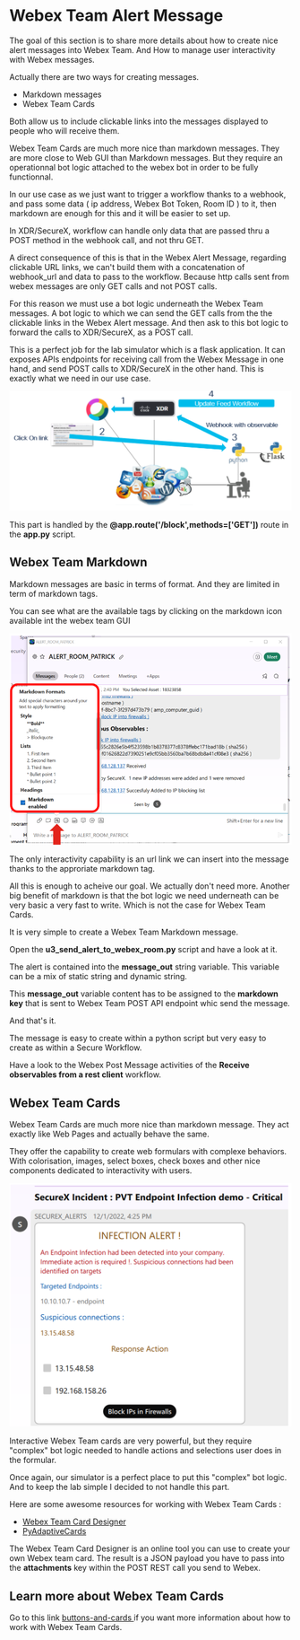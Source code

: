 # Webex Team Alert Message

The goal of this section is to share more details about how to create nice alert messages into Webex Team. And How to manage user interactivity with Webex messages.

Actually there are two ways for creating messages.

- Markdown messages
- Webex Team Cards

Both allow us to include clickable links into the messages displayed to people who will receive them.

Webex Team Cards are much more nice than markdown messages. They are more close to Web GUI than Markdown messages. But they require an operationnal bot logic attached to the webex bot in order to be fully functionnal.

In our use case as we just want to trigger a workflow thanks to a webhook, and pass some data ( ip address, Webex Bot Token, Room ID ) to it, then markdown are enough for this and it will be easier to set up. 

In XDR/SecureX, workflow can handle only data that are passed thru a POST method in the webhook call, and not thru GET. 

A direct consequence of this is that in the Webex Alert Message, regarding clickable URL links, we can't build them with a concatenation of webhook_url and data to pass to the workflow. Because http calls sent from webex messages  are only GET calls and not POST calls.

For this reason we must use a bot logic underneath the Webex Team messages. A bot logic to which we can send the GET calls from the the clickable links in the Webex Alert message. And then ask to this bot logic to forward the calls to XDR/SecureX, as a POST call.

This is a perfect job for the lab simulator which is a flask application. It can exposes APIs endpoints for receiving call from the Webex Message in one hand, and send POST calls to XDR/SecureX in the other hand. This is exactly what we need in our use case.

![](assets/img/12.png)

This part is handled by the **@app.route('/block',methods=['GET'])** route in the **app.py** script.

## Webex Team Markdown

Markdown messages are basic in terms of format. And they are limited in term of markdown tags. 

You can see what are the available tags by clicking on the markdown icon available int the webex team GUI

![](assets/img/13.png)

The only interactivity capability is an url link we can insert into the message thanks to the approriate markdown tag.

All this is enough to acheive our goal. We actually don't need more. Another big benefit of markdown is that the bot logic we need underneath can be very basic a very fast to write. Which is not the case for Webex Team Cards.

It is very simple to create a Webex Team Markdown message.

Open the **u3_send_alert_to_webex_room.py** script and have a look at it. 

The alert is contained into the **message_out** string variable. This variable can be a mix of static string and dynamic string.

This **message_out** variable content has to be assigned to the **markdown key** that is sent to Webex Team POST API endpoint whic send the message.

And that's it.  

The message is easy to create within a python script but very easy to create as within a Secure Workflow.

Have a look to the Webex Post Message activities of the **Receive observables from a rest client** workflow.

## Webex Team Cards

Webex Team Cards are much more nice than markdown message. They act exactly like Web Pages and actually behave the same.

They offer the capability to create web formulars with complexe behaviors. With colorisation, images, select boxes, check boxes and other nice components dedicated to interactivity with users.

![](assets/img/14.png)

Interactive Webex Team cards are very powerful, but they require "complex" bot logic needed to handle actions and selections user does in the formular.

Once again, our simulator is a perfect place to put this "complex" bot logic. And to keep the lab simple I decided to not handle this part.

Here are some awesome resources for working with Webex Team Cards :

- [Webex Team Card Designer ](https://developer.webex.com/buttons-and-cards-designer)
- [PyAdaptiveCards](https://developer.cisco.com/codeexchange/github/repo/CiscoSE/pyadaptivecards)

The Webex Team Card Designer is an online tool you can use to create your own Webex team card. The result is a JSON payload you have to pass into the **attachments** key within the POST REST call you send to Webex.

## Learn more about Webex Team Cards

Go to this link [ buttons-and-cards ](https://developer.webex.com/docs/buttons-and-cards) if you want more information about how to work with Webex Team Cards.
